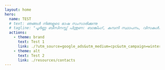 ```yaml
---
layout: home
hero:
  name: TEST
  # text: ഞങ്ങൾ നിങ്ങളുടെ ഭാഷ സംസാരിക്കുന്നു
  # tagline: "പൂർണ്ണ ബിസിനസ്സ് പിന്തുണ: ബാങ്കിംഗ്, കമ്പനി സ്ഥാപനം, വിസകൾ. മുൻകൂർ ഫീസ് ഒന്നുമില്ല - അംഗീകാരത്തിന് ശേഷം മാത്രം പണം നൽകുക."
  actions:
    - theme: brand
      text: Test 1
      link: ./?utm_source=google_ads&utm_medium=cpc&utm_campaign=winter_2025
    - theme: alt
      text: Test 2
      link: ./resources/contacts
---
```

